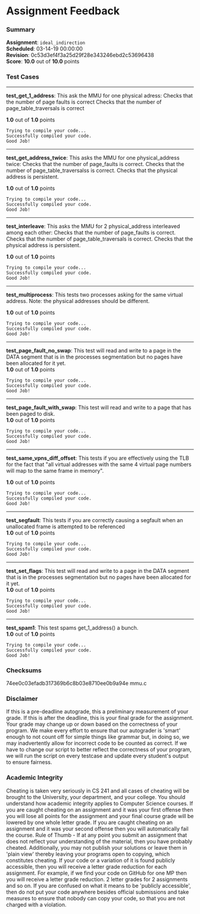 # Assignment Feedback

### Summary

**Assignment**: `ideal_indirection`  
**Scheduled**: 03-14-19 00:00:00  
**Revision**: 0c53d3ef4f3a25d29f28e343246ebd2c53696438  
**Score**: **10.0** out of **10.0** points

### Test Cases
---

**test_get_1_address**: 
This ask the MMU for one physical adress:
    Checks that the number of page faults is correct
    Checks that the number of page_table_traversals is correct
  
**1.0** out of **1.0** points
```
Trying to compile your code...
Successfully compiled your code.
Good Job!
```
---

**test_get_address_twice**: 
This asks the MMU for one physical_address twice:
    Checks that the number of page_faults is correct.
    Checks that the number of page_table_traversalss is correct.
    Checks that the physical address is persistent.
  
**1.0** out of **1.0** points
```
Trying to compile your code...
Successfully compiled your code.
Good Job!
```
---

**test_interleave**: 
This asks the MMU for 2 physical_address interleaved among each other:
    Checks that the number of page_faults is correct.
    Checks that the number of page_table_traversals is correct.
    Checks that the physical address is persistent.
  
**1.0** out of **1.0** points
```
Trying to compile your code...
Successfully compiled your code.
Good Job!
```
---

**test_multiprocess**: 
This tests two processes asking for the same virtual address.
    Note: the physical addresses should be different.
  
**1.0** out of **1.0** points
```
Trying to compile your code...
Successfully compiled your code.
Good Job!
```
---

**test_page_fault_no_swap**: This test will read and write to a page in the DATA segment that is in the processes segmentation but no pages have been allocated for it yet.  
**1.0** out of **1.0** points
```
Trying to compile your code...
Successfully compiled your code.
Good Job!
```
---

**test_page_fault_with_swap**: This test will read and write to a page that has been paged to disk.  
**1.0** out of **1.0** points
```
Trying to compile your code...
Successfully compiled your code.
Good Job!
```
---

**test_same_vpns_diff_offset**: 
This tests if you are effectively using the TLB for the fact that
    "all virtual addresses with the same 4 virtual page numbers will map to the same frame in memory".
  
**1.0** out of **1.0** points
```
Trying to compile your code...
Successfully compiled your code.
Good Job!
```
---

**test_segfault**: This tests if you are correctly causing a segfault when an unallocated frame is attempted to be referenced  
**1.0** out of **1.0** points
```
Trying to compile your code...
Successfully compiled your code.
Good Job!
```
---

**test_set_flags**: This test will read and write to a page in the DATA segment that is in the processes segmentation but no pages have been allocated for it yet.  
**1.0** out of **1.0** points
```
Trying to compile your code...
Successfully compiled your code.
Good Job!
```
---

**test_spam1**: This test spams get_1_address() a bunch.  
**1.0** out of **1.0** points
```
Trying to compile your code...
Successfully compiled your code.
Good Job!
```
### Checksums

74ee0c03efadb317369b6c8b03e8710ee0b9a94e mmu.c


### Disclaimer
If this is a pre-deadline autograde, this a preliminary measurement of your grade.
If this is after the deadline, this is your final grade for the assignment.
Your grade may change up or down based on the correctness of your program.
We make every effort to ensure that our autograder is 'smart' enough to not count off
for simple things like grammar but, in doing so, we may inadvertently allow for
incorrect code to be counted as correct.
If we have to change our script to better reflect the correctness of your program,
we will run the script on every testcase and update every student's output to ensure fairness.



### Academic Integrity
Cheating is taken very seriously in CS 241 and all cases of cheating will be brought to the University, your department, and your college.
You should understand how academic integrity applies to Computer Science courses.
If you are caught cheating on an assignment and it was your first offense then you will lose all points for the assignment and your final course
grade will be lowered by one whole letter grade. If you are caught cheating on an assignment and it was your second offense then you will automatically fail the course.
Rule of Thumb - If at any point you submit an assignment that does not reflect your understanding of the material, then you have probably cheated.
Additionally, you may not publish your solutions or leave them in 'plain view' thereby leaving your programs open to copying, which constitutes cheating.
If your code or a variation of it is found publicly accessible, then you will receive a letter grade reduction for each assignment.
For example, if we find your code on GitHub for one MP then you will receive a letter grade reduction. 2 letter grades for 2 assignments and so on.
If you are confused on what it means to be 'publicly accessible', then do not put your code anywhere besides official submissions and take measures
to ensure that nobody can copy your code, so that you are not charged with a violation.


